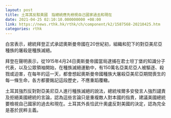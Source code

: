 ```yaml
---
layout: post
title: 土耳其反駁美國　指總統應先檢視自己國家過去和現在
date: 2021-04-25 02:10:10.000000000 +08:00
link: https://news.rthk.hk/rthk/ch/component/k2/1587568-20210425.htm
categories: rthk
---
```


白宮表示，總統拜登正式承認奧斯曼帝國在20世紀初，組織和犯下的對亞美尼亞種族的屠殺是種族滅絕。

拜登在聲明表示，從1915年4月24日奧斯曼帝國當局逮捕在君士坦丁堡的知識分子代表，以及公眾領袖開始，在種族滅絕運動中，有150萬名亞美尼亞人被驅逐、殺戮或迫害，在每年的這一天，都會想起奧斯曼帝國種族大屠殺亞美尼亞期間喪生的每一條生命，各方都要銘記這段歷史，不應重蹈覆轍。

土耳其強烈反對對亞美尼亞人進行種族滅絕的說法，總統埃爾多安發言人強烈譴責及拒絕美國總統的言論，認為這些言論只是重複敵人對本國的指責，建議美國總統要檢視自己國家的過去和現在。土耳其外長恰武什奧盧反對美國的決定，認為完全是基於民粹主義。
